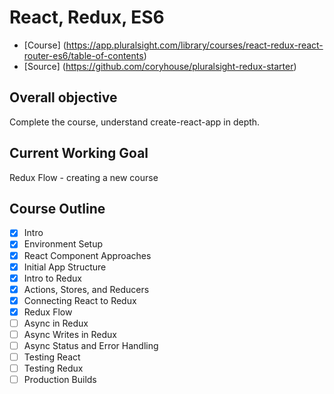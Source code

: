 # React, Redux, ES6

- [Course] (https://app.pluralsight.com/library/courses/react-redux-react-router-es6/table-of-contents)
- [Source] (https://github.com/coryhouse/pluralsight-redux-starter)

## Overall objective

Complete the course, understand create-react-app in depth.

## Current Working Goal

Redux Flow - creating a new course

## Course Outline

- [x] Intro
- [x] Environment Setup
- [x] React Component Approaches
- [x] Initial App Structure
- [x] Intro to Redux
- [x] Actions, Stores, and Reducers
- [x] Connecting React to Redux
- [x] Redux Flow
- [ ] Async in Redux
- [ ] Async Writes in Redux
- [ ] Async Status and Error Handling
- [ ] Testing React
- [ ] Testing Redux
- [ ] Production Builds
